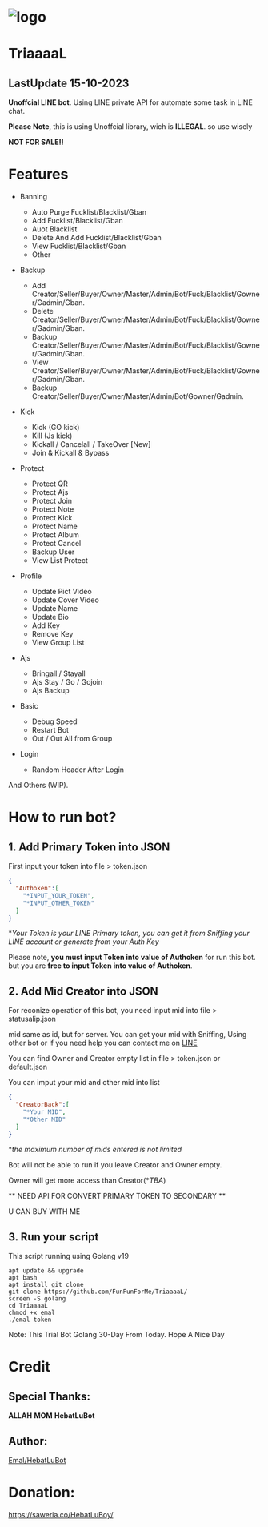 # ![logo](https://i.ibb.co/MCZB694/hbtlogo.jpg)


# TriaaaaL
## LastUpdate 15-10-2023

**Unoffcial LINE bot**. Using LINE private API for automate some task in LINE chat.

**Please Note**, this is using Unoffcial library, wich is **ILLEGAL**. so use wisely

**NOT FOR SALE!!**


# Features
- Banning
  - Auto Purge Fucklist/Blacklist/Gban
  - Add Fucklist/Blacklist/Gban
  - Auot Blacklist
  - Delete And Add Fucklist/Blacklist/Gban
  - View Fucklist/Blacklist/Gban
  - Other

- Backup
  - Add Creator/Seller/Buyer/Owner/Master/Admin/Bot/Fuck/Blacklist/Gowner/Gadmin/Gban.
  - Delete Creator/Seller/Buyer/Owner/Master/Admin/Bot/Fuck/Blacklist/Gowner/Gadmin/Gban.
  - Backup Creator/Seller/Buyer/Owner/Master/Admin/Bot/Fuck/Blacklist/Gowner/Gadmin/Gban.
  - View Creator/Seller/Buyer/Owner/Master/Admin/Bot/Fuck/Blacklist/Gowner/Gadmin/Gban.
  - Backup Creator/Seller/Buyer/Owner/Master/Admin/Bot/Gowner/Gadmin.

- Kick
  - Kick (GO kick)
  - Kill (Js kick)
  - Kickall / Cancelall / TakeOver [New]
  - Join & Kickall & Bypass
 
- Protect
  - Protect QR
  - Protect Ajs
  - Protect Join 
  - Protect Note
  - Protect Kick
  - Protect Name
  - Protect Album
  - Protect Cancel
  - Backup User
  - View List Protect

- Profile
  - Update Pict Video
  - Update Cover Video
  - Update Name
  - Update Bio
  - Add Key
  - Remove Key
  - View Group List

- Ajs
  - Bringall / Stayall
  - Ajs Stay / Go / Gojoin
  - Ajs Backup

- Basic
  - Debug Speed
  - Restart Bot
  - Out / Out All from Group

- Login
  - Random Header After Login

And Others (WIP).

# How to run bot?

## 1. Add Primary Token into JSON
First input your token into file > token.json
```JSON
{
  "Authoken":[
    "*INPUT_YOUR_TOKEN",
    "*INPUT_OTHER_TOKEN"
  ]
}
```
**Your Token is your LINE Primary token, you can get it from Sniffing your LINE account or generate from your Auth Key*

Please note, **you must input Token into value of Authoken** for run this bot. but you are **free to input Token into value of Authoken**.

## 2. Add Mid Creator into JSON
For reconize operatior of this bot, you need input mid into file > statusalip.json

mid same as id, but for server. You can get your mid with Sniffing, Using other bot or if you need help you can contact me on [LINE](https://line.me/ti/p/~fvkubitch_)

You can find Owner and Creator empty list in file > token.json or default.json

You can imput your mid and other mid into list
```JSON
{
  "CreatorBack":[
    "*Your MID",
    "*Other MID"
  ]
}
```
**the maximum number of mids entered is not limited*

Bot will not be able to run if you leave Creator and Owner empty.

Owner will get more access than Creator(**TBA*)

** NEED API FOR CONVERT PRIMARY TOKEN TO SECONDARY **

U CAN BUY WITH ME

## 3. Run your script
This script running using Golang v19
```SH
apt update && upgrade
apt bash
apt install git clone
git clone https://github.com/FunFunForMe/TriaaaaL/
screen -S golang
cd TriaaaaL
chmod +x emal
./emal token
```
Note: This Trial Bot Golang 30-Day From Today.
Hope A Nice Day

# Credit

## Special Thanks:
**ALLAH**
**MOM**
**HebatLuBot**

## Author:
[Emal/HebatLuBot](https://HebatLuBot.site/HebatLuBoy.html)

# Donation:
https://saweria.co/HebatLuBoy/
